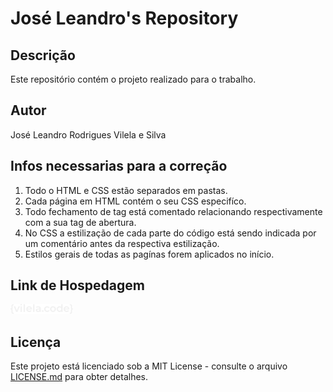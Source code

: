 # José Leandro's Repository

## Descrição
Este repositório contém o projeto realizado para o trabalho.

## Autor
José Leandro Rodrigues Vilela e Silva

## Infos necessarias para a correção
1. Todo o HTML e CSS estão separados em pastas.
2. Cada página em HTML contém o seu CSS especifíco.
3. Todo fechamento de tag está comentado relacionando respectivamente com a sua tag de abertura.
4. No CSS a estilização de cada parte do código está sendo indicada por um comentário antes da respectiva estilização.
5. Estilos gerais de todas as pagínas forem aplicados no início.

## Link de Hospedagem
<a href="https://vilelacode.netlify.app/">
    <img src="images/logo.png" alt="logo" width="100">
</a>

## Licença
Este projeto está licenciado sob a MIT License - consulte o arquivo [LICENSE.md](LICENSE.md) para obter detalhes.

